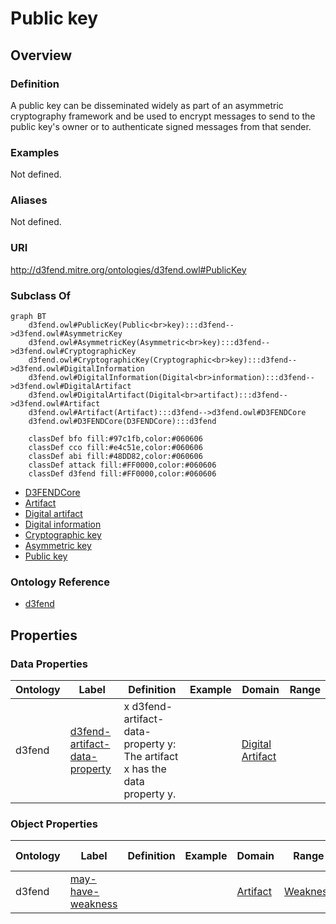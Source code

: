 # Public key

## Overview

### Definition
A public key can be disseminated widely as part of an asymmetric cryptography framework and be used to encrypt messages to send to the public key's owner or to authenticate signed messages from that sender.

### Examples
Not defined.

### Aliases
Not defined.

### URI
http://d3fend.mitre.org/ontologies/d3fend.owl#PublicKey

### Subclass Of
```mermaid
graph BT
    d3fend.owl#PublicKey(Public<br>key):::d3fend-->d3fend.owl#AsymmetricKey
    d3fend.owl#AsymmetricKey(Asymmetric<br>key):::d3fend-->d3fend.owl#CryptographicKey
    d3fend.owl#CryptographicKey(Cryptographic<br>key):::d3fend-->d3fend.owl#DigitalInformation
    d3fend.owl#DigitalInformation(Digital<br>information):::d3fend-->d3fend.owl#DigitalArtifact
    d3fend.owl#DigitalArtifact(Digital<br>artifact):::d3fend-->d3fend.owl#Artifact
    d3fend.owl#Artifact(Artifact):::d3fend-->d3fend.owl#D3FENDCore
    d3fend.owl#D3FENDCore(D3FENDCore):::d3fend
    
    classDef bfo fill:#97c1fb,color:#060606
    classDef cco fill:#e4c51e,color:#060606
    classDef abi fill:#48DD82,color:#060606
    classDef attack fill:#FF0000,color:#060606
    classDef d3fend fill:#FF0000,color:#060606
```

- [D3FENDCore](/docs/ontology/reference/model/D3FENDCore/D3FENDCore.md)
- [Artifact](/docs/ontology/reference/model/D3FENDCore/Artifact/Artifact.md)
- [Digital artifact](/docs/ontology/reference/model/D3FENDCore/Artifact/Digital%20artifact/Digital%20artifact.md)
- [Digital information](/docs/ontology/reference/model/D3FENDCore/Artifact/Digital%20artifact/Digital%20information/Digital%20information.md)
- [Cryptographic key](/docs/ontology/reference/model/D3FENDCore/Artifact/Digital%20artifact/Digital%20information/Cryptographic%20key/Cryptographic%20key.md)
- [Asymmetric key](/docs/ontology/reference/model/D3FENDCore/Artifact/Digital%20artifact/Digital%20information/Cryptographic%20key/Asymmetric%20key/Asymmetric%20key.md)
- [Public key](/docs/ontology/reference/model/D3FENDCore/Artifact/Digital%20artifact/Digital%20information/Cryptographic%20key/Asymmetric%20key/Public%20key/Public%20key.md)


### Ontology Reference
- [d3fend](http://d3fend.mitre.org/ontologies/d3fend.owl#)

## Properties
### Data Properties
| Ontology | Label | Definition | Example | Domain | Range |
|----------|-------|------------|---------|--------|-------|
| d3fend | [d3fend-artifact-data-property](http://d3fend.mitre.org/ontologies/d3fend.owl#d3fend-artifact-data-property) | x d3fend-artifact-data-property y: The artifact x has the data property y. |  | [Digital Artifact](/docs/ontology/reference/model/D3FENDCore/Artifact/Digital%20artifact/Digital%20artifact.md) | []() |

### Object Properties
| Ontology | Label | Definition | Example | Domain | Range | Inverse Of |
|----------|-------|------------|---------|--------|-------|------------|
| d3fend | [may-have-weakness](http://d3fend.mitre.org/ontologies/d3fend.owl#may-have-weakness) |  |  | [Artifact](/docs/ontology/reference/model/D3FENDCore/Artifact/Artifact.md) | [Weakness](/docs/ontology/reference/model/D3FENDCore/Weakness/Weakness.md) | []() |

